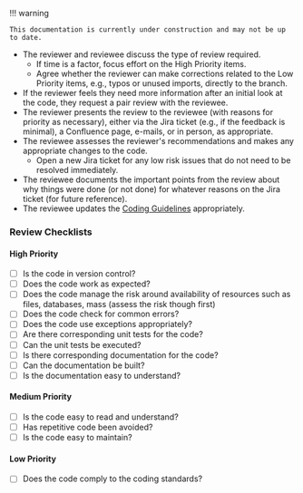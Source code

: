 !!! warning

    This documentation is currently under construction and may not be up to date.

- The reviewer and reviewee discuss the type of review required.
    - If time is a factor, focus effort on the High Priority items.
    - Agree whether the reviewer can make corrections related to the Low Priority items, e.g., typos or unused imports, directly to the branch.
- If the reviewer feels they need more information after an initial look at the code, they request a pair review with the reviewee.
- The reviewer presents the review to the reviewee (with reasons for priority as necessary), either via the Jira ticket (e.g., if the feedback is minimal), a Confluence page, e-mails, or in person, as appropriate.
- The reviewee assesses the reviewer's recommendations and makes any appropriate changes to the code.
    - Open a new Jira ticket for any low risk issues that do not need to be resolved immediately.
- The reviewee documents the important points from the review about why things were done (or not done) for whatever reasons on the Jira ticket (for future reference).
- The reviewee updates the [Coding Guidelines](coding_guidelines.md) appropriately.

### Review Checklists

#### High Priority

- [ ] Is the code in version control?
- [ ] Does the code work as expected?
- [ ] Does the code manage the risk around availability of resources such as files, databases, mass (assess the risk though first)
- [ ] Does the code check for common errors?
- [ ] Does the code use exceptions appropriately?
- [ ] Are there corresponding unit tests for the code?
- [ ] Can the unit tests be executed?
- [ ] Is there corresponding documentation for the code?
- [ ] Can the documentation be built?
- [ ] Is the documentation easy to understand?

#### Medium Priority

- [ ] Is the code easy to read and understand?
- [ ] Has repetitive code been avoided?
- [ ] Is the code easy to maintain?

#### Low Priority

-  [ ] Does the code comply to the coding standards?
